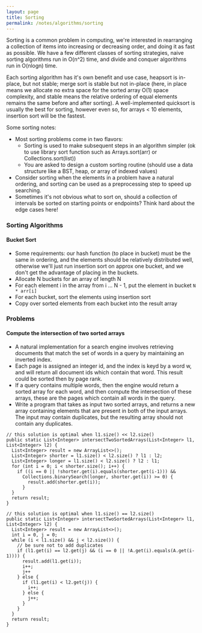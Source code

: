 ```yaml
---
layout: page
title: Sorting
permalink: /notes/algorithms/sorting
---
```


Sorting is a common problem in computing, we're interested in rearranging a collection of items into increasing or decreasing order, and doing it as fast as possible. We have a few different classes of sorting strategies, naive sorting algorithms run in O(n^2) time, and divide and conquer algorithms run in O(nlogn) time. 

Each sorting algorithm has it's own benefit and use case, heapsort is in-place, but not stable; merge sort is stable but not in-place (here, in place means we allocate no extra space for the sorted array O(1) space complexity, and stable means the relative ordering of equal elements remains the same before and after sorting). A well-implemented quicksort is usually the best for sorting, however even so, for arrays < 10 elements, insertion sort will be the fastest.

Some sorting notes:

* Most sorting problems come in two flavors:
  * Sorting is used to make subsequent steps in an algorithm simpler (ok to use library sort function such as Arrays.sort(arr) or Collections.sort(list))
  * You are asked to design a custom sorting routine (should use a data structure like a BST, heap, or array of indexed values)
* Consider sorting when the elements in a problem have a natural ordering, and sorting can be used as a preprocessing step to speed up searching.
* Sometimes it's not obvious what to sort on, should a collection of intervals be sorted on starting points or endpoints? Think hard about the edge cases here!

### Sorting Algorithms

#### Bucket Sort

* Some requirements: our hash function (to place in bucket) must be the same in ordering, and the elements should be relatively distributed well, otherwise we'll just run insertion sort on approx one bucket, and we don't get the advantage of placing in the buckets.
* Allocate N buckets for an array of length N
* For each element i in the array from i ... N - 1, put the element in bucket `N * arr[i]`
* For each bucket, sort the elements using insertion sort
* Copy over sorted elements from each bucket into the result array

### Problems

#### Compute the intersection of two sorted arrays

* A natural implementation for a search engine involves retrieving documents that match the set of words in a query by maintaining an inverted index.
* Each page is assigned an integer id, and the index is keyd by a word w, and will return all document ids which contain that word. This result could be sorted then by page rank.
* If a query contains multiple words, then the engine would return a sorted array for each word, and then compute the intersection of these arrays, these are the pages which contain all words in the query.
* Write a program that takes as input two sorted arrays, and returns a new array containing elements that are present in both of the input arrays. The input may contain duplicates, but the resulting array should not contain any duplicates.

```
// this solution is optimal when l1.size() << l2.size()
public static List<Integer> intersectTwoSortedArrays(List<Integer> l1, List<Integer> l2) {
  List<Integer> result = new ArrayList<>();
  List<Integer> shorter = l1.size() < l2.size() ? l1 : l2;
  List<Integer> longer = l1.size() < l2.size() ? l2 : l1;
  for (int i = 0; i < shorter.size(); i++) {
    if ((i == 0 || !shorter.get(i).equals(shorter.get(i-1))) && 
      Collections.binarySearch(longer, shorter.get(i)) >= 0) {
        result.add(shorter.get(i));
      }
  }
  return result;
}

// this solution is optimal when l1.size() == l2.size()
public static List<Integer> intersectTwoSortedArrays(List<Integer> l1, List<Integer> l2) {
  List<Integer> result = new ArrayList<>();
  int i = 0, j = 0;
  while (i < l1.size() && j < l2.size()) {
    // be sure not to add duplicates
    if (l1.get(i) == l2.get(j) && (i == 0 || !A.get(i).equals(A.get(i-1)))) {
      result.add(l1.get(i));
      i++;
      j++
    } else {
      if (l1.get(i) < l2.get(j)) {
        i++;
      } else {
        j++;
      }
    }
  }
  return result;
}
```
